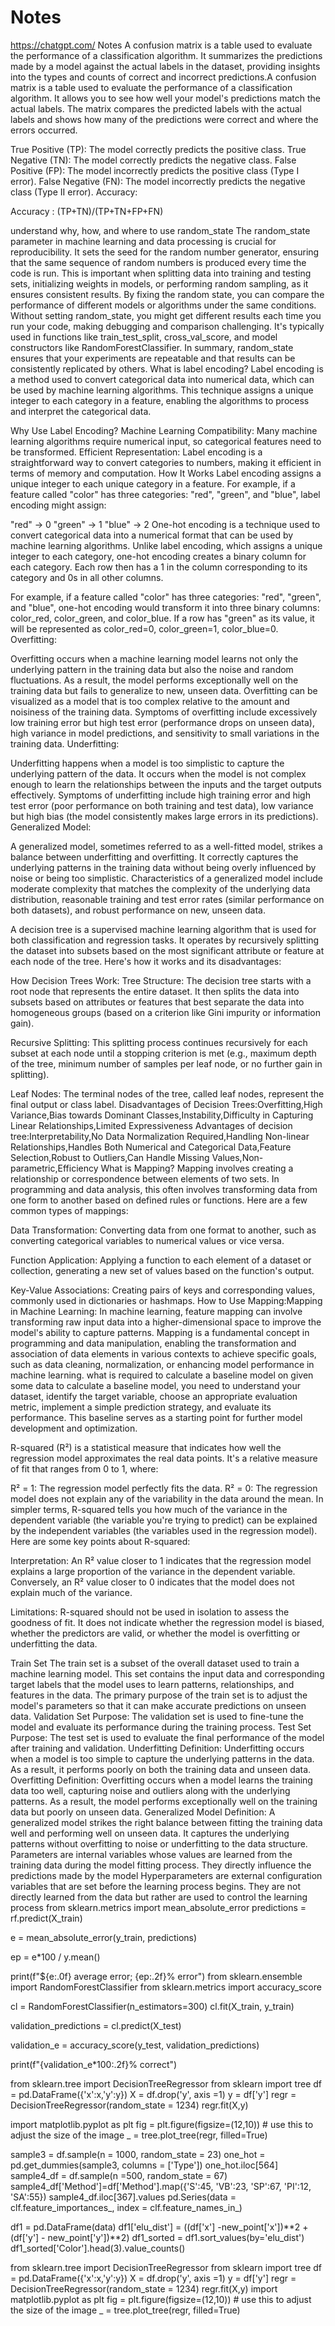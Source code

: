 # Notes
https://chatgpt.com/
Notes
A confusion matrix is a table used to evaluate the performance of a classification algorithm. It summarizes the predictions made by a model against the actual labels in the dataset, providing insights into the types and counts of correct and incorrect predictions.A confusion matrix is a table used to evaluate the performance of a classification algorithm. It allows you to see how well your model's predictions match the actual labels. The matrix compares the predicted labels with the actual labels and shows how many of the predictions were correct and where the errors occurred.


True Positive (TP): The model correctly predicts the positive class.
True Negative (TN): The model correctly predicts the negative class.
False Positive (FP): The model incorrectly predicts the positive class (Type I error).
False Negative (FN): The model incorrectly predicts the negative class (Type II error).
Accuracy: 

Accuracy : (TP+TN)/(TP+TN+FP+FN)

understand why, how, and where to use random_state
The random_state parameter in machine learning and data processing is crucial for reproducibility. It sets the seed for the random number generator, ensuring that the same sequence of random numbers is produced every time the code is run. This is important when splitting data into training and testing sets, initializing weights in models, or performing random sampling, as it ensures consistent results. By fixing the random state, you can compare the performance of different models or algorithms under the same conditions. Without setting random_state, you might get different results each time you run your code, making debugging and comparison challenging. It's typically used in functions like train_test_split, cross_val_score, and model constructors like RandomForestClassifier. In summary, random_state ensures that your experiments are repeatable and that results can be consistently replicated by others.
What is label encoding?
Label encoding is a method used to convert categorical data into numerical data, which can be used by machine learning algorithms. This technique assigns a unique integer to each category in a feature, enabling the algorithms to process and interpret the categorical data.

Why Use Label Encoding?
Machine Learning Compatibility: Many machine learning algorithms require numerical input, so categorical features need to be transformed.
Efficient Representation: Label encoding is a straightforward way to convert categories to numbers, making it efficient in terms of memory and computation.
How It Works
Label encoding assigns a unique integer to each unique category in a feature. For example, if a feature called "color" has three categories: "red", "green", and "blue", label encoding might assign:

"red" -> 0
"green" -> 1
"blue" -> 2
One-hot encoding is a technique used to convert categorical data into a numerical format that can be used by machine learning algorithms. Unlike label encoding, which assigns a unique integer to each category, one-hot encoding creates a binary column for each category. Each row then has a 1 in the column corresponding to its category and 0s in all other columns.

For example, if a feature called "color" has three categories: "red", "green", and "blue", one-hot encoding would transform it into three binary columns: color_red, color_green, and color_blue. If a row has "green" as its value, it will be represented as color_red=0, color_green=1, color_blue=0.
Overfitting:

Overfitting occurs when a machine learning model learns not only the underlying pattern in the training data but also the noise and random fluctuations. As a result, the model performs exceptionally well on the training data but fails to generalize to new, unseen data. Overfitting can be visualized as a model that is too complex relative to the amount and noisiness of the training data.
Symptoms of overfitting include excessively low training error but high test error (performance drops on unseen data), high variance in model predictions, and sensitivity to small variations in the training data.
Underfitting:

Underfitting happens when a model is too simplistic to capture the underlying pattern of the data. It occurs when the model is not complex enough to learn the relationships between the inputs and the target outputs effectively.
Symptoms of underfitting include high training error and high test error (poor performance on both training and test data), low variance but high bias (the model consistently makes large errors in its predictions).
Generalized Model:

A generalized model, sometimes referred to as a well-fitted model, strikes a balance between underfitting and overfitting. It correctly captures the underlying patterns in the training data without being overly influenced by noise or being too simplistic.
Characteristics of a generalized model include moderate complexity that matches the complexity of the underlying data distribution, reasonable training and test error rates (similar performance on both datasets), and robust performance on new, unseen data.

A decision tree is a supervised machine learning algorithm that is used for both classification and regression tasks. It operates by recursively splitting the dataset into subsets based on the most significant attribute or feature at each node of the tree. Here's how it works and its disadvantages:

How Decision Trees Work:
Tree Structure: The decision tree starts with a root node that represents the entire dataset. It then splits the data into subsets based on attributes or features that best separate the data into homogeneous groups (based on a criterion like Gini impurity or information gain).

Recursive Splitting: This splitting process continues recursively for each subset at each node until a stopping criterion is met (e.g., maximum depth of the tree, minimum number of samples per leaf node, or no further gain in splitting).

Leaf Nodes: The terminal nodes of the tree, called leaf nodes, represent the final output or class label.
Disadvantages of Decision Trees:Overfitting,High Variance,Bias towards Dominant Classes,Instability,Difficulty in Capturing Linear Relationships,Limited Expressiveness
Advantages of decision tree:Interpretability,No Data Normalization Required,Handling Non-linear Relationships,Handles Both Numerical and Categorical Data,Feature Selection,Robust to Outliers,Can Handle Missing Values,Non-parametric,Efficiency
What is Mapping?
Mapping involves creating a relationship or correspondence between elements of two sets. In programming and data analysis, this often involves transforming data from one form to another based on defined rules or functions. Here are a few common types of mappings:

Data Transformation: Converting data from one format to another, such as converting categorical variables to numerical values or vice versa.

Function Application: Applying a function to each element of a dataset or collection, generating a new set of values based on the function's output.

Key-Value Associations: Creating pairs of keys and corresponding values, commonly used in dictionaries or hashmaps.
How to Use Mapping:Mapping in Machine Learning: In machine learning, feature mapping can involve transforming raw input data into a higher-dimensional space to improve the model's ability to capture patterns.
Mapping is a fundamental concept in programming and data manipulation, enabling the transformation and association of data elements in various contexts to achieve specific goals, such as data cleaning, normalization, or enhancing model performance in machine learning.
what is required to calculate a baseline model on given some data
to calculate a baseline model, you need to understand your dataset, identify the target variable, choose an appropriate evaluation metric, implement a simple prediction strategy, and evaluate its performance. This baseline serves as a starting point for further model development and optimization.

R-squared (R²) is a statistical measure that indicates how well the regression model approximates the real data points. It's a relative measure of fit that ranges from 0 to 1, where:

R² = 1: The regression model perfectly fits the data.
R² = 0: The regression model does not explain any of the variability in the data around the mean.
In simpler terms, R-squared tells you how much of the variance in the dependent variable (the variable you're trying to predict) can be explained by the independent variables (the variables used in the regression model). Here are some key points about R-squared:

Interpretation: An R² value closer to 1 indicates that the regression model explains a large proportion of the variance in the dependent variable. Conversely, an R² value closer to 0 indicates that the model does not explain much of the variance.

Limitations: R-squared should not be used in isolation to assess the goodness of fit. It does not indicate whether the regression model is biased, whether the predictors are valid, or whether the model is overfitting or underfitting the data.


Train Set
The train set is a subset of the overall dataset used to train a machine learning model. This set contains the input data and corresponding target labels that the model uses to learn patterns, relationships, and features in the data. The primary purpose of the train set is to adjust the model's parameters so that it can make accurate predictions on unseen data.
Validation Set
Purpose: The validation set is used to fine-tune the model and evaluate its performance during the training process.
Test Set
Purpose: The test set is used to evaluate the final performance of the model after training and validation.
Underfitting
Definition: Underfitting occurs when a model is too simple to capture the underlying patterns in the data. As a result, it performs poorly on both the training data and unseen data.
Overfitting
Definition: Overfitting occurs when a model learns the training data too well, capturing noise and outliers along with the underlying patterns. As a result, the model performs exceptionally well on the training data but poorly on unseen data.
Generalized Model
Definition: A generalized model strikes the right balance between fitting the training data well and performing well on unseen data. It captures the underlying patterns without overfitting to noise or underfitting to the data structure.
Parameters are internal variables whose values are learned from the training data during the model fitting process. They directly influence the predictions made by the model
Hyperparameters are external configuration variables that are set before the learning process begins. They are not directly learned from the data but rather are used to control the learning process
from sklearn.metrics import mean_absolute_error
predictions = rf.predict(X_train)

e = mean_absolute_error(y_train, predictions)

ep = e*100 / y.mean()

print(f"${e:.0f} average error; {ep:.2f}% error")
from sklearn.ensemble import RandomForestClassifier
from sklearn.metrics import accuracy_score

cl = RandomForestClassifier(n_estimators=300)
cl.fit(X_train, y_train)

validation_predictions = cl.predict(X_test)

validation_e = accuracy_score(y_test, validation_predictions)

print(f"{validation_e*100:.2f}% correct")

from sklearn.tree import DecisionTreeRegressor
from sklearn import tree
df = pd.DataFrame({'x':x,'y':y})
X = df.drop('y', axis =1)
y = df['y']
regr = DecisionTreeRegressor(random_state = 1234)
regr.fit(X,y)

import matplotlib.pyplot as plt 
fig = plt.figure(figsize=(12,10))             # use this to adjust the size of the image
_ = tree.plot_tree(regr, filled=True) 

sample3 = df.sample(n = 1000, random_state = 23)
one_hot = pd.get_dummies(sample3, columns = ['Type'])
one_hot.iloc[564]
sample4_df = df.sample(n =500, random_state = 67)
sample4_df['Method']=df['Method'].map({'S':45, 'VB':23, 'SP':67, 'PI':12, 'SA':55})
sample4_df.iloc[367].values
pd.Series(data = clf.feature_importances_, index = clf.feature_names_in_)

df1 = pd.DataFrame(data)
df1['elu_dist'] = ((df['x'] -new_point['x'])**2 + (df['y'] - new_point['y'])**2)
df1_sorted = df1.sort_values(by='elu_dist')
df1_sorted['Color'].head(3).value_counts()

from sklearn.tree import DecisionTreeRegressor
from sklearn import tree
df = pd.DataFrame({'x':x,'y':y})
X = df.drop('y', axis =1)
y = df['y']
regr = DecisionTreeRegressor(random_state = 1234)
regr.fit(X,y)
import matplotlib.pyplot as plt 
fig = plt.figure(figsize=(12,10))             # use this to adjust the size of the image
_ = tree.plot_tree(regr, filled=True) 
